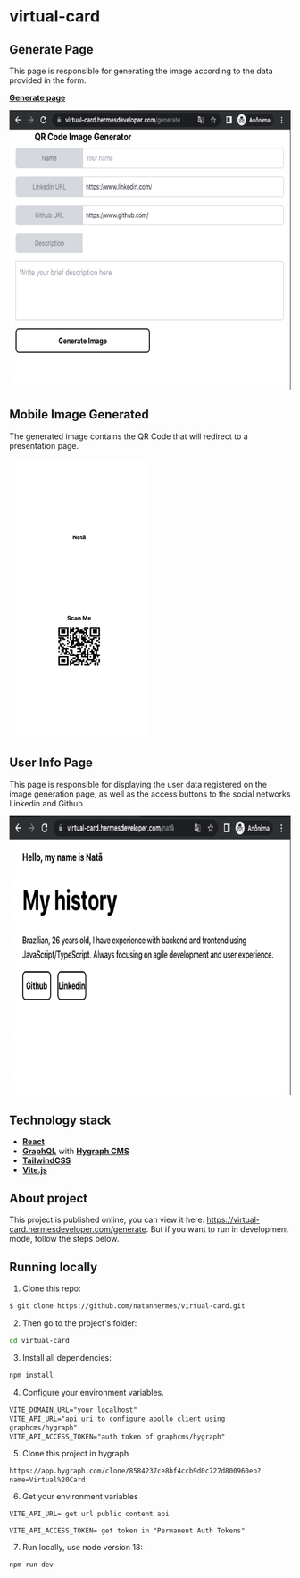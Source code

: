 # virtual-card

## Generate Page

This page is responsible for generating the image according to the data provided in the form.

**[Generate page](https://virtual-card.hermesdeveloper.com/generate)**

<img src=".github/github-generate.png" width="650" height="500" />

## Mobile Image Generated

The generated image contains the QR Code that will redirect to a presentation page.

<img src=".github/qrcode-business.png" width="250" height="500" />

## User Info Page

This page is responsible for displaying the user data registered on the image generation page, as well as the access buttons to the social networks Linkedin and Github.

<img src=".github/github-scan.png" width="650" height="500" />

## Technology stack

- **[React](https://pt-br.reactjs.org/)**
- **[GraphQL](https://graphql.org/)** with **[Hygraph CMS](https://hygraph.com/)**
- **[TailwindCSS](https://tailwindcss.com/)**
- **[Vite.js](https://vitejs.dev/)**

## About project

This project is published online, you can view it here: https://virtual-card.hermesdeveloper.com/generate.
But if you want to run in development mode, follow the steps below.

## Running locally

1. Clone this repo:

```sh
$ git clone https://github.com/natanhermes/virtual-card.git
```

2. Then go to the project's folder:

```sh
cd virtual-card
```

3. Install all dependencies:

```sh
npm install
```

4. Configure your environment variables.

```env
VITE_DOMAIN_URL="your localhost"
VITE_API_URL="api uri to configure apollo client using graphcms/hygraph"
VITE_API_ACCESS_TOKEN="auth token of graphcms/hygraph"
```

5. Clone this project in hygraph

```
https://app.hygraph.com/clone/8584237ce8bf4ccb9d0c727d800960eb?name=Virtual%20Card
```

6. Get your environment variables

```env
VITE_API_URL= get url public content api
```

```env
VITE_API_ACCESS_TOKEN= get token in "Permanent Auth Tokens"
```

7. Run locally, use node version 18:

```sh
npm run dev
```
